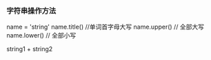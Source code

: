 ### 字符串操作方法

name  = 'string'
name.title()    //单词首字母大写
name.upper()    // 全部大写
name.lower()    // 全部小写
<!-- 字符串拼接 -->
string1 + string2

